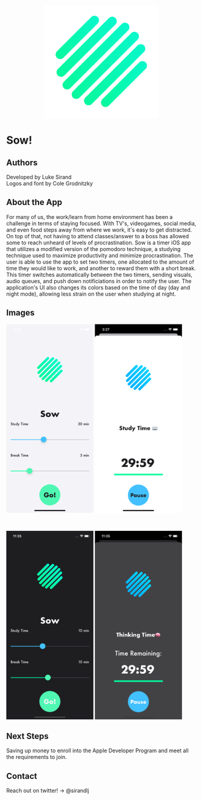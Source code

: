 <p align="center"> 
  <img src = "Images/sow_bakcground_1.png" width = 300 height = 300>
</p> 

# Sow!

## Authors
Developed by Luke Sirand <br>
Logos and font by Cole Grodnitzky 
  
## About the App
For many of us, the work/learn from home environment has been a challenge in terms of staying focused. With TV's, videogames, social media, and even food steps   away from where we work, it's easy to get distracted. On top of that, not having to attend classes/answer to a boss has allowed some to reach unheard of levels of    procrastination. Sow is a timer iOS app that utilizes a modified version of the pomodoro technique, a studying technique used to maximize productivity and          minimize procrastination. The user is able to use the app to set two timers, one allocated to the amount of time they would like to work, and another to reward      them with a short break. This timer switches automatically between the two timers, sending visuals, audio queues, and push down notificiations in order to notify    the user. The application's UI also changes its colors based on the time of day (day and night mode), allowing less strain on the user when studying at night. <br> 

## Images
<p align = "float">
  <img src = "Images/sow_sc_2.png" height = 500>
  <img src = "Images/sow_sc_3.png" height = 500>
</p> 
<br>
<p align = "float">
  <img src = "Images/sow_sc_5.png" height = 500>
  <img src = "Images/sow_sc_4.png" height = 500>
</p>

## Next Steps
Saving up money to enroll into the Apple Developer Program and meet all the requirements to join.

## Contact
Reach out on twitter! -> @sirandlj

